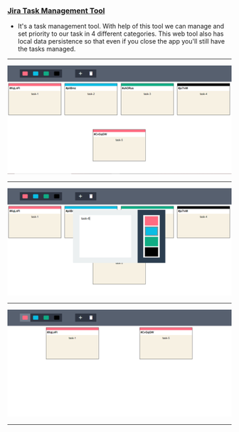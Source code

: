 ###  [Jira Task Management Tool](https://nikhil00shinde.github.io/Jira-Task-Mangement-Tool/)

* It's a task management tool. With help of this tool we can manage and set priority to our task in 4 different categories. This web tool also has local data persistence so that even if you close the app you'll still have the tasks managed.
***
![All Tickets](img1.png)
***
![All Tickets](img3.png)
***
![All Tickets](img2.png)
***

